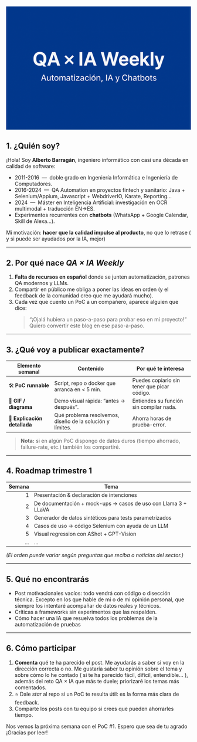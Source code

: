 ![Banner](../../assets/images/banner-qa-ia-weekly.png)
## 1. ¿Quién soy?

¡Hola! Soy **Alberto Barragán**, ingeniero informático con casi una década en calidad de software:

* 2011-2016 — doble grado en Ingeniería Informática e Ingeniería de Computadores.  
* 2016-2024 — QA Automation en proyectos fintech y sanitario: Java + Selenium/Appium, Javascript + WebdriverIO, Karate, Reporting...
* 2024 — Máster en Inteligencia Artificial: investigación en OCR multimodal + traducción EN→ES.  
* Experimentos recurrentes con **chatbots** (WhatsApp + Google Calendar, Skill de Alexa...).

Mi motivación: **hacer que la calidad impulse al producto**, no que lo retrase ( y si puede ser ayudados por la IA, mejor)

---

## 2. Por qué nace *QA × IA Weekly*

1. **Falta de recursos en español** donde se junten automatización, patrones QA modernos y LLMs.  
2. Compartir en público me obliga a poner las ideas en orden (y el feedback de la comunidad creo que me ayudará mucho).  
3. Cada vez que cuento un PoC a un compañero, aparece alguien que dice:  
   > “¡Ojalá hubiera un paso-a-paso para probar eso en mi proyecto!”  
   Quiero convertir este blog en ese paso-a-paso.

---

## 3. ¿Qué voy a publicar exactamente?

| Elemento semanal | Contenido | Por qué te interesa |
|------------------|-----------|---------------------|
| 🛠 **PoC runnable** | Script, repo o docker que arranca en < 5 min. | Puedes copiarlo sin tener que picar código. |
| 👀 **GIF / diagrama** | Demo visual rápida: “antes → después”. | Entiendes su función sin compilar nada. |
| 📖 **Explicación detallada** | Qué problema resolvemos, diseño de la solución y límites. | Ahorra horas de prueba-error. |


> **Nota:** si en algún PoC dispongo de datos duros (tiempo ahorrado, failure-rate, etc.) también los compartiré.

---

## 4. Roadmap trimestre 1

| Semana | Tema |
|-------:|------|
| 1 | Presentación & declaración de intenciones |
| 2 | De documentación + mock-ups → casos de uso con Llama 3 + LLaVA |
| 3 | Generador de datos sintéticos para tests parametrizados |
| 4 | Casos de uso → código Selenium con ayuda de un LLM |
| 5 | Visual regression con AShot + GPT-Vision |
| ... | ... |

*(El orden puede variar según preguntas que reciba o noticias del sector.)*

---

## 5. Qué **no** encontrarás

* Post motivacionales vacíos: todo vendrá con código o disección técnica. Excepto en los que hable de mi o de mi opinión personal, que siempre los intentaré acompañar de datos reales y técnicos. 
* Críticas a frameworks sin experimentos que las respalden.
* Cómo hacer una IA que resuelva todos los problemas de la automatización de pruebas

---

## 6. Cómo participar

1. **Comenta** qué te ha parecido el post. Me ayudarás a saber si voy en la dirección correcta o no. Me gustaría saber tu opinión sobre el tema y sobre cómo lo he contado ( si te ha parecido fácil, difícil, entendible... ), además del reto QA × IA que más te duele; priorizaré los temas más comentados.  
2. ⭐️ Dale *star* al repo si un PoC te resulta útil: es la forma más clara de feedback.  
3. Comparte los posts con tu equipo si crees que pueden ahorrarles tiempo.

Nos vemos la próxima semana con el PoC #1. Espero que sea de tu agrado ¡Gracias por leer!


